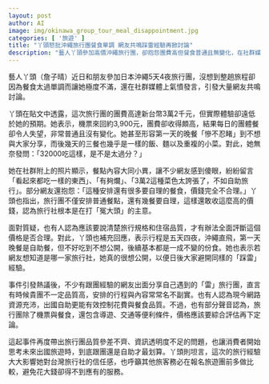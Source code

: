 ```yaml
---
layout: post
author: AI
image: img/okinawa_group_tour_meal_disappointment.jpg
categories: [ '旅遊' ]
title: "丫頭怒批沖繩旅行團餐食單調 網友共鳴踩雷經驗再掀討論"
description: "藝人丫頭參加高價沖繩旅行團，卻抱怨團費高但餐食普通且無變化，在社群媒體公開不滿引發網友共鳴，大量分享自身踩雷經驗，並討論旅行團資訊透明度及自助旅行優缺點。"
---
```

藝人丫頭（詹子晴）近日和朋友參加日本沖繩5天4夜旅行團，沒想到整趟旅程卻因為餐食太過單調而讓她極度不滿，還在社群媒體上氣憤發言，引發大量網友共鳴討論。

丫頭在貼文中透露，這次旅行團的團費高達新台幣3萬2千元，但實際體驗卻遠低於她的預期。她表示，機票來回約3,900元，團費卻收得頗高，結果每日的團體餐卻令人失望，非常普通且沒有變化。她甚至形容第一天的晚餐「慘不忍睹」到不想與大家分享，而後幾天的三餐也幾乎是一樣的飯、麵以及重複的小菜。對此，她無奈發問：「32000吃這樣，是不是太過分？」

她在社群附上的照片顯示，餐點內容大同小異，讓不少網友感到傻眼，紛紛留言「看起來都吃一樣的東西」、「有夠爛」、「3萬2這種菜色太誇張了，不如自助旅行」。部分網友還抱怨：「這種安排還有很多要自理的餐食，價錢完全不合理。」丫頭也指出，旅行團不僅安排普通餐點，還有幾餐要自理，這樣還敢收這麼高的價錢，認為旅行社根本是在打「冤大頭」的主意。

面對質疑，也有人認為應該要說清楚旅行規格和住宿品質，才有辦法全面評斷這個價格是否合理。對此，丫頭也補充回應，表示行程是五天四夜，沖繩直飛，第一天晚餐是自助餐，但不好吃到不想公開，後續基本都是一成不變的份食。她也表示若網友想知道是哪一家旅行社，她真的很想公開，以便日後大家避開同樣的「踩雷」經驗。

事件引發熱議後，不少有跟團經驗的網友出面分享自己遇到的「雷」旅行團，直言有時候貴團不一定品質高，安排的行程與內容常常名不副實。也有人認為現今網路資源充沛，出國自助更能有效控制花費與餐食品質。不過，也有部分聲音認為，旅行團除了機票與餐食，還包含導遊、交通等便利條件，價格應該要綜合評估再下定論。

這起事件再度帶出旅行團品質參差不齊、資訊透明度不足的問題，也讓消費者開始思考未來出國旅遊時，到底跟團還是自助才最划算。丫頭則坦言，這次的旅行經驗大大影響她對台灣旅行社的信任感，也呼籲其他旅客務必在報名旅遊團前多做比較，避免花大錢卻得不到應有的服務。